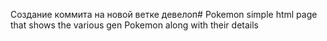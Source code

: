Создание коммита на новой ветке девелоп# Pokemon
simple html page that shows the various gen Pokemon along with their details
